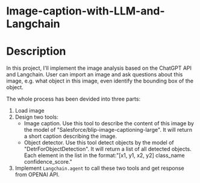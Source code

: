 # Image-caption-with-LLM-and-Langchain

# Description

In this project, I'll implement the image analysis based on the ChatGPT API and Langchain. User can import an image and ask questions about this image, e.g. what object in this image, even identify the bounding box of the object.

The whole process has been devided into three parts:

1. Load image
2. Design two tools:
    * Image caption. Use this tool to describe the content of this image by the model of "Salesforce/blip-image-captioning-large". It will return a short caption describing the image.
    * Object detector. Use this tool detect objects by the model of "DetrForObjectDetection". It will return a list of all detected objects. Each element in the list in the format:"[x1, y1, x2, y2] class_name confidence_score."
3. Implement `Langchain.agent` to call these two tools and get response from OPENAI API.
    